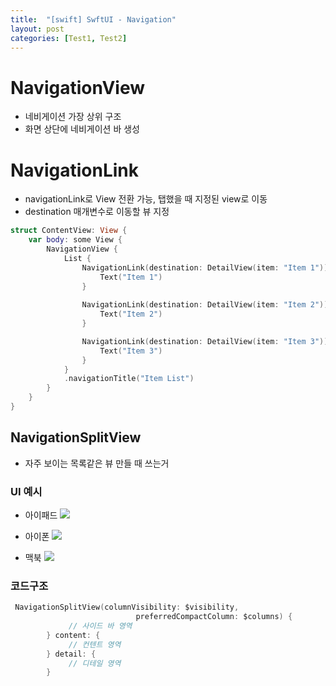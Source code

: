 ```yaml
---
title:  "[swift] SwftUI - Navigation"
layout: post 
categories: [Test1, Test2]
---
```


# NavigationView
* 네비게이션 가장 상위 구조
* 화면 상단에 네비게이션 바 생성

# NavigationLink
* navigationLink로 View 전환 가능, 탭했을 때 지정된 view로 이동
* destination 매개변수로 이동할 뷰 지정

```swift
struct ContentView: View {
    var body: some View {
        NavigationView {
            List {
                NavigationLink(destination: DetailView(item: "Item 1")) {
                    Text("Item 1")
                }
                
                NavigationLink(destination: DetailView(item: "Item 2")) {
                    Text("Item 2")
                }

                NavigationLink(destination: DetailView(item: "Item 3")) {
                    Text("Item 3")
                }
            }
            .navigationTitle("Item List")
        }
    }
}

```


## NavigationSplitView

* 자주 보이는 목록같은 뷰 만들 때 쓰는거

### UI 예시
* 아이패드
![](https://img1.daumcdn.net/thumb/R1280x0/?scode=mtistory2&fname=https%3A%2F%2Fblog.kakaocdn.net%2Fdn%2FsJrEf%2Fbtsp8zivrj1%2FMdvxAJkbhan8rjkElFkZH0%2Fimg.png)

* 아이폰
![](https://img1.daumcdn.net/thumb/R1280x0/?scode=mtistory2&fname=https%3A%2F%2Fblog.kakaocdn.net%2Fdn%2FdNSsaU%2Fbtsp6qNw5CY%2FV731k8g2R8FNVMRtxYDkT0%2Fimg.png)

* 맥북
![](https://img1.daumcdn.net/thumb/R1280x0/?scode=mtistory2&fname=https%3A%2F%2Fblog.kakaocdn.net%2Fdn%2FoLOEx%2Fbtsp35iovrL%2FdzwiTDVIC107yTyq98U3S0%2Fimg.png)

### 코드구조
```swift
 NavigationSplitView(columnVisibility: $visibility, 
                            preferredCompactColumn: $columns) {
             // 사이드 바 영역
        } content: {
             // 컨텐트 영역
        } detail: {
             // 디테일 영역
        }
```